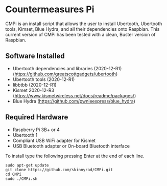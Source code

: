 # Countermeasures Pi

CMPi is an install script that allows the user to install Ubertooth, Ubertooth tools, Kimset, Blue Hydra, and all their dependencies onto Raspbian. This current version of CMPi has been tested with a clean, Buster version of Raspbian.

## Software Installed
- Ubertooth dependencies and libraries (2020-12-R1) (https://github.com/greatscottgadgets/ubertooth)
- Ubertooth tools (2020-12-R1)
- libbtbb (2020-12-R1)
- Kismet 2020-12-R3 (https://www.kismetwireless.net/docs/readme/packages/)
- Blue Hydra (https://github.com/pwnieexpress/blue_hydra)

## Required Hardware
- Raspberry Pi 3B+ or 4
- Ubertooth 1
- Compliant USB WiFi adapter for Kismet
- USB Bluetooth adapter or On-board Bluetooth interface

To install type the following pressing Enter at the end of each line.

```
sudo apt-get update
git clone https://github.com/skinnyrad/CMPi.git
cd CMPi
sudo ./CMPi.sh
```
